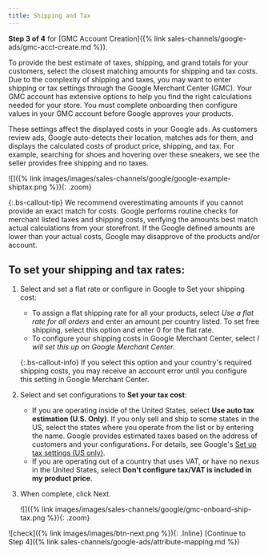 ```yaml
---
title: Shipping and Tax
---
```



**Step 3 of 4** for [GMC Account Creation]({% link sales-channels/google-ads/gmc-acct-create.md %}).

To provide the best estimate of taxes, shipping, and grand totals for your customers, select the closest matching amounts for shipping and tax costs. Due to the complexity of shipping and taxes, you may want to enter shipping or tax settings through the Google Merchant Center (GMC). Your GMC account has extensive options to help you find the right calculations needed for your store. You must complete onboarding then configure values in your GMC account before Google approves your products.

These settings affect the displayed costs in your Google ads. As customers review ads, Google auto-detects their location, matches ads for them, and displays the calculated costs of product price, shipping, and tax. For example, searching for shoes and hovering over these sneakers, we see the seller provides free shipping and no taxes.

  ![]({% link images/images/sales-channels/google/google-example-shiptax.png %}){: .zoom}

{:.bs-callout-tip}
We recommend overestimating amounts if you cannot provide an exact match for costs. Google performs routine checks for merchant listed taxes and shipping costs, verifying the amounts best match actual calculations from your storefront. If the Google defined amounts are lower than your actual costs, Google may disapprove of the products and/or account.

## To set your shipping and tax rates:

1. Select and set a flat rate or configure in Google to Set your shipping cost:

   * To assign a flat shipping rate for all your products, select *Use a flat rate for all orders* and enter an amount per country listed. To set free shipping, select this option and enter 0 for the flat rate.
   * To configure your shipping costs in Google Merchant Center, select *I will set this up on Google Merchant Center*.

    {:.bs-callout-info}
    If you select this option and your country's required shipping costs, you may receive an account error until you configure this setting in Google Merchant Center.

1. Select and set configurations to **Set your tax cost**:

    * If you are operating inside of the United States, select **Use auto tax estimation (U.S. Only)**. If you only sell and ship to some states in the US, select the states where you operate from the list or by entering the name. Google provides estimated taxes based on the address of customers and your configurations. For details, see Google's [Set up tax settings (US only)][1].
    * If you are operating out of a country that uses VAT, or have no nexus in the United States, select **Don't configure tax/VAT is included in my product price**.

1. When complete, click <span class="btn">Next</span>.

    ![]({% link images/images/sales-channels/google/gmc-onboard-ship-tax.png %}){: .zoom}

![check]({% link images/images/btn-next.png %}){: .Inline} [Continue to Step 4]({% link sales-channels/google-ads/attribute-mapping.md %})

[1]: https://support.google.com/merchants/answer/160162?hl=en

